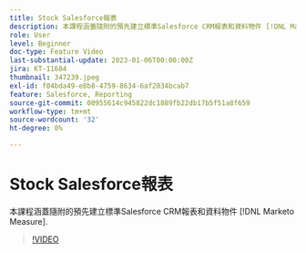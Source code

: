 ```yaml
---
title: Stock Salesforce報表
description: 本課程涵蓋隨附的預先建立標準Salesforce CRM報表和資料物件 [!DNL Marketo Measure].
role: User
level: Beginner
doc-type: Feature Video
last-substantial-update: 2023-01-06T00:00:00Z
jira: KT-11684
thumbnail: 347239.jpeg
exl-id: f04bda49-e8b8-4759-8634-6af2034bcab7
feature: Salesforce, Reporting
source-git-commit: 00955614c945822dc1889fb22db17b5f51a8f659
workflow-type: tm+mt
source-wordcount: '32'
ht-degree: 0%

---
```


# Stock Salesforce報表

本課程涵蓋隨附的預先建立標準Salesforce CRM報表和資料物件 [!DNL Marketo Measure].

>[!VIDEO](https://video.tv.adobe.com/v/347239/?quality=12&learn=on)
